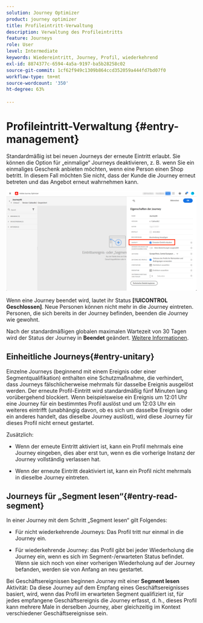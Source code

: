 ```yaml
---
solution: Journey Optimizer
product: journey optimizer
title: Profileintritt-Verwaltung
description: Verwaltung des Profileintritts
feature: Journeys
role: User
level: Intermediate
keywords: Wiedereintritt, Journey, Profil, wiederkehrend
exl-id: 8874377c-6594-4a5a-9197-ba5b28258c02
source-git-commit: 1cf62f949c1309b864ccd352059a444fd7bd07f0
workflow-type: tm+mt
source-wordcount: '350'
ht-degree: 63%

---
```



# Profileintritt-Verwaltung {#entry-management}

Standardmäßig ist bei neuen Journeys der erneute Eintritt erlaubt. Sie können die Option für „einmalige“ Journeys deaktivieren, z. B. wenn Sie ein einmaliges Geschenk anbieten möchten, wenn eine Person einen Shop betritt. In diesem Fall möchten Sie nicht, dass der Kunde die Journey erneut betreten und das Angebot erneut wahrnehmen kann.

![](assets/journey-re-entrance.png)

Wenn eine Journey beendet wird, lautet ihr Status **[!UICONTROL Geschlossen]**. Neue Personen können nicht mehr in die Journey eintreten. Personen, die sich bereits in der Journey befinden, beenden die Journey wie gewohnt.

Nach der standardmäßigen globalen maximalen Wartezeit von 30 Tagen wird der Status der Journey in **Beendet** geändert.  [Weitere Informationen](journey-gs.md#global_timeout).


## Einheitliche Journeys{#entry-unitary}

Einzelne Journeys (beginnend mit einem Ereignis oder einer Segmentqualifikation) enthalten eine Schutzmaßnahme, die verhindert, dass Journeys fälschlicherweise mehrmals für dasselbe Ereignis ausgelöst werden. Der erneute Profil-Eintritt wird standardmäßig fünf Minuten lang vorübergehend blockiert. Wenn beispielsweise ein Ereignis um 12:01 Uhr eine Journey für ein bestimmtes Profil auslöst und um 12:03 Uhr ein weiteres eintrifft (unabhängig davon, ob es sich um dasselbe Ereignis oder ein anderes handelt, das dieselbe Journey auslöst), wird diese Journey für dieses Profil nicht erneut gestartet.

Zusätzlich:

* Wenn der erneute Eintritt aktiviert ist, kann ein Profil mehrmals eine Journey eingeben, dies aber erst tun, wenn es die vorherige Instanz der Journey vollständig verlassen hat.

* Wenn der erneute Eintritt deaktiviert ist, kann ein Profil nicht mehrmals in dieselbe Journey eintreten.

## Journeys für „Segment lesen“{#entry-read-segment}

In einer Journey mit dem Schritt „Segment lesen“ gilt Folgendes:

* Für nicht wiederkehrende Journeys: Das Profil tritt nur einmal in die Journey ein.

* Für wiederkehrende Journey: das Profil gibt bei jeder Wiederholung die Journey ein, wenn es sich im Segment-/erwarteten Status befindet. Wenn sie sich noch von einer vorherigen Wiederholung auf der Journey befanden, werden sie von Anfang an neu gestartet.

Bei Geschäftsereignissen beginnen Journey mit einer **Segment lesen** Aktivität: Da diese Journey auf dem Empfang eines Geschäftsereignisses basiert, wird, wenn das Profil im erwarteten Segment qualifiziert ist, für jedes empfangene Geschäftsereignis die Journey erfasst, d. h., dieses Profil kann mehrere Male in derselben Journey, aber gleichzeitig im Kontext verschiedener Geschäftsereignisse sein.

<!--
# Profile entry management {#entry-management}

There are two main types of journeys:

* event-based journeys: starting with an event, these journeys are unitary, they are associated to one individual. When the event is received, the individual enters the journey. [Read more](#entry-unitary)
* read segment journeys: starting with a read segment, these are batch journeys. Individuals belonging to the segment all enter the same journey. These journeys can be recurring or one-shot. [Read more](#entry-read-segment)

In both journey types, a profile cannot be present multiple times in the same journey, at the same time.


## Unitary journeys{#entry-unitary}

In unitary journeys, you can enable or disable re-entrance:

* If re-entrance is enabled, a profile can enter a journey several times, but cannot do it until he fully exited that previous instance of the journey.

* If re-entrance is disabled, a profile cannot enter multiple times the same journey

By default, new journeys allow re-entrance. You can uncheck the option for “one shot” journeys, for example if you want to offer a one-time gift when a person enters a shop. In that case, you don't want the customer to be able to re-enter the journey and receive the offer again. When a journey ends, its status is **[!UICONTROL Closed]**. New individuals can no longer enter the journey. Persons already in the journey finish the journey normally. [Learn more](journey-gs.md#entrance)

![](assets/journey-re-entrance.png)

After the default global timeout of 30 days, the journey switches to the **Finished** status. New individuals can no longer enter the journey. Persons already in the journey finish the journey normally.Due to the 30-day journey timeout, when journey re-entrance is not allowed, we cannot make sure the re-entrance blocking will work more than 30 days. Indeed, as we remove all information about persons who entered the journey 30 days after they enter, we cannot know the person entered previously, more than 30 days ago. [Learn more](journey-gs.md#global_timeout).

Unitary journeys (starting with an event or a segment qualification) include a guardrail that prevents journeys from being erroneously triggered multiple times for the same event. Profile re-entrance is temporally blocked by default for 5 minutes. For instance, if an event triggers a journey at 12:01 for a specific profile and another one arrives at 12:03 (whether it is the same event or a different one triggering the same journey) that journey will not start again for this profile.

The key is also used to check that a person is in a journey. Indeed, a person cannot be at two different places in the same journey. As a result, the system does not allow the same key, for example the key CRMID=3224, to be at different places in the same journey.

## Read segment journeys{#entry-read-segment}

In a read segment journey:

* For non-recurring journeys: the profile enters once and only once the journey.

* For recurring journeys: by default, all the profiles belonging to the segment enters the journey on each recurrence. They must finish the journey before they can reenter in another occurrence. 

>[!NOTE]
>
>Two options are available for recurring read segment journeys. The **Force reentrance on recurrence** option makes all the profiles still present in the journey automatically exit it on the next execution. The **Incremental read** option only targets the individuals who entered the segment since the last execution of the journey. Refer to this [section](../building-journeys/read-segment.md#configuring-segment-trigger-activity)

In business event journeys starting with a **Read segment** activity: knowing that this journey is based on the reception of a business event, if the profile is qualified in the expected segment, they will enter the journey for each business event received, meaning that this profile can be multiple times in the same journey, at the same time, but in the context of different business events.
-->